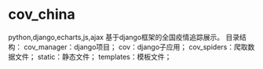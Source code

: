 # cov_china
python,django,echarts,js,ajax
基于django框架的全国疫情追踪展示。
目录结构：
cov_manager：django项目；
cov：django子应用；
cov_spiders：爬取数据文件；
static：静态文件；
templates：模板文件；
